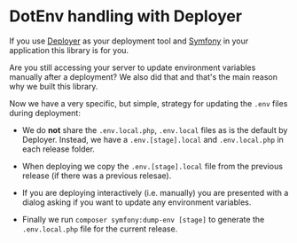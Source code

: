 # DotEnv handling with Deployer

If you use [Deployer](https://deployer.org/) as your deployment tool
and [Symfony](https://symfony.com/) in your application this library is for you.

Are you still accessing your server to update environment variables manually after a deployment?
We also did that and that's the main reason why we built this library.

Now we have a very specific, but simple, strategy for updating the `.env` files during deployment:

* We do **not** share the `.env.local.php`, `.env.local` files as is the default by Deployer.
Instead, we have a `.env.[stage].local` and `.env.local.php` in each release folder.

* When deploying we copy the `.env.[stage].local` file from the previous release (if there was a previous relesae).

* If you are deploying interactively (i.e. manually) you are presented with a dialog asking if you want to update any
environment variables.

* Finally we run `composer symfony:dump-env [stage]` to generate the `.env.local.php` file for the current release.

